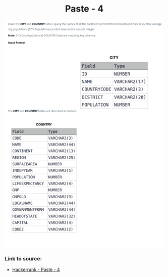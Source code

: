 <h1 align="center">Paste - 4</h1>

![alt text](https://github.com/matthew01lokiet/Github-repos-images/blob/main/Other/SQL/average_population_of_each_continent.png)

### Link to source: 
- <a href="https://www.hackerrank.com/challenges/paste-4/problem">Hackerrank - Paste - 4</a>

